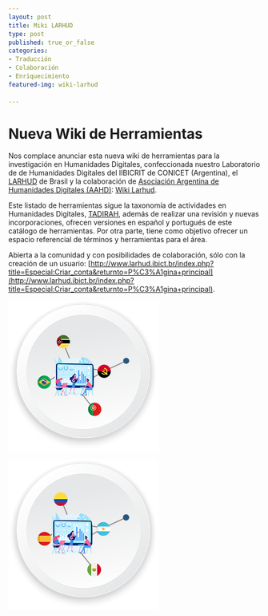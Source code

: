 ```yaml
---
layout: post
title: Miki LARHUD
type: post
published: true_or_false
categories:
- Traducción
- Colaboración
- Enriquecimiento
featured-img: wiki-larhud

---
```


# Nueva Wiki de Herramientas 

Nos complace anunciar esta nueva wiki de herramientas para la investigación en Humanidades Digitales, confeccionada nuestro Laboratorio de de Humanidades Digitales del IIBICRIT de CONICET (Argentina), el <a href="http://www.larhud.ibict.br/" target="_blank">LARHUD</a> de Brasil y la colaboración de <a href="http://aahd.net.ar/" target="_blank">Asociación Argentina de Humanidades Digitales (AAHD)</a>: <a href="http://www.larhud.ibict.br/index.php?title=Herramientas" target="_blank">Wiki Larhud</a>.

Este listado de herramientas sigue la taxonomía de actividades en Humanidades Digitales, <a href="https://www.vocabularyserver.com/tadirah/es/index.php" target="_blank">TADIRAH</a>, además de realizar una revisión y nuevas incorporaciones, ofrecen versiones en español y portugués de este catálogo de herramientas. Por otra parte, tiene como objetivo ofrecer un espacio referencial de términos y herramientas para el área.

Abierta a la comunidad y con posibilidades de colaboración, sólo con la creación de un usuario: [http://www.larhud.ibict.br/index.php?title=Especial:Criar_conta&returnto=P%C3%A1gina+principal](http://www.larhud.ibict.br/index.php?title=Especial:Criar_conta&returnto=P%C3%A1gina+principal).

[![ferramentas-wiki-larhud](/assets/img/posts/ferramentas-wiki-larhud.png)](http://www.larhud.ibict.br/index.php?title=Ferramentas)

[![herramientas-wiki-larhud](/assets/img/posts/herramientas-wiki-larhud.png)](http://www.larhud.ibict.br/index.php?title=Herramientas)